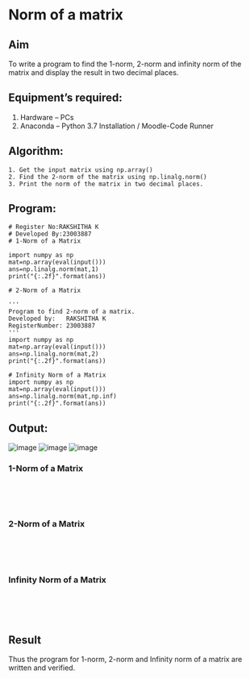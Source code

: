 # Norm of a matrix
## Aim
To write a program to find the 1-norm, 2-norm and infinity norm of the matrix and display the result in two decimal places.
## Equipment’s required:
1.	Hardware – PCs
2.	Anaconda – Python 3.7 Installation / Moodle-Code Runner
## Algorithm:
	1. Get the input matrix using np.array()   
    2. Find the 2-norm of the matrix using np.linalg.norm()
	3. Print the norm of the matrix in two decimal places.
## Program:
~~~
# Register No:RAKSHITHA K
# Developed By:23003887
# 1-Norm of a Matrix

import numpy as np
mat=np.array(eval(input()))
ans=np.linalg.norm(mat,1)
print("{:.2f}".format(ans))

# 2-Norm of a Matrix

'''
Program to find 2-norm of a matrix.
Developed by:   RAKSHITHA K 
RegisterNumber: 23003887
'''
import numpy as np
mat=np.array(eval(input()))
ans=np.linalg.norm(mat,2)
print("{:.2f}".format(ans))

# Infinity Norm of a Matrix
import numpy as np
mat=np.array(eval(input()))
ans=np.linalg.norm(mat,np.inf)
print("{:.2f}".format(ans))
~~~
## Output:
![image](https://github.com/RakshithaK11/Norm-of-a-matrix/assets/139336455/4be4f8d2-9d2e-42c3-abda-75fe91addd25)
![image](https://github.com/RakshithaK11/Norm-of-a-matrix/assets/139336455/069accf1-2c87-4a57-b4ce-73a687395c9b)
![image](https://github.com/RakshithaK11/Norm-of-a-matrix/assets/139336455/7db5d5d6-df19-47eb-809e-ec4f1d102912)


### 1-Norm of a Matrix
<br>
<br>
<br>

### 2-Norm of a Matrix
<br>
<br>
<br>

### Infinity Norm of a Matrix
<br>
<br>
<br>

## Result
Thus the program for 1-norm, 2-norm and Infinity norm of a matrix are written and verified.
